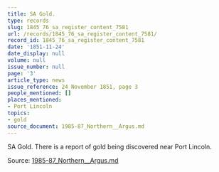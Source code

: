 ```yaml
---
title: SA Gold.
type: records
slug: 1845_76_sa_register_content_7581
url: /records/1845_76_sa_register_content_7581/
record_id: 1845_76_sa_register_content_7581
date: '1851-11-24'
date_display: null
volume: null
issue_number: null
page: '3'
article_type: news
issue_reference: 24 November 1851, page 3
people_mentioned: []
places_mentioned:
- Port Lincoln
topics:
- gold
source_document: 1985-87_Northern__Argus.md
---
```


SA Gold.  There is a report of gold being discovered near Port Lincoln.

Source: [1985-87_Northern__Argus.md](/downloads/markdown/1985-87_Northern__Argus.md)
